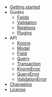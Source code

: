 - [Getting started](getting-started.md)
- Guides
  - [Fields](guides/fields.md#fields)
  - [Validation](guides/validation.md#validation)
  - [Relations](guides/relations.md#relations)
  - [Plugins](guides/plugins.md#plugins)
- API
  - [Knorm](api/knorm.md#knorm)
  - [Model](api/model.md#model)
  - [Field](api/field.md#field)
  - [Query](api/query.md#query)
  - [Transaction](api/transaction.md#transaction)
  - [KnormError](api/knorm-error.md#knorm-error)
  - [QueryError](api/query-error.md#query-error)
  - [ValidationError](api/validation-error.md#validation-error)
- [Changelog](changelog.md)
- [License](license.md)
